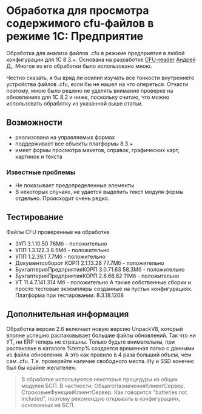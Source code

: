 # Обработка для просмотра содержимого cfu-файлов в режиме 1С: Предприятие

Обработка для анализа файлов .cfu в режиме предприятия в любой конфигурации для 1С 8.3.+. Основана на разработке [CFU-reader](https://infostart.ru/public/97194/) [Андрей Д.](https://infostart.ru/profile/128365/). Многое из его обработки было использовано мною. 

Честно сказать, я бы вряд ли осилил изучать все тонкости внутреннего устройства файлов .cfu, если бы не нашел на что опереться. Отчасти поэтому, мною было решено не уделять внимание проверке на обновлениях для 1С 8.2 и ниже, поскольку считаю, что можно использовать обработку из указанной выше статьи.

## Возможности
* реализована на управляемых формах
* поддерживает все объекты платформы 8.3.+
* имеет формы просмотра макетов, справок, графических карт, картинок и текста

### Известные проблемы
* Не показывает предопределенные элементы
* В некоторых случаях, не удается выделить текст модуля формы отдельно. Происходит очень редко.

## Тестирование

Файлы CFU проверенные на обработке
* ЗУП 3.1.10.50 76Мб - положительно
* УПП 1.3.122.3 8.5Мб - положительно
* УПП 1.2.39.1 7.7Мб - положительно
* Документооборот КОРП 2.1.13.28 77.7Мб - положительно
* БухгалтерияПредприятияКОРП 3.0.71.63 58.3Мб - положительно
* БухгалтерияПредприятияКОРП 2.6.66.82 11Мб - положительно
* УТ 11.4.7.141 314 Мб - положительно
А также собственные сборки и просто тестовые экземпляры созданные на пустых конфигурациях. 
Платформа при тестировании: 8.3.18.1208

## Дополнительная информация
Обработка версии 2.6 включает новую версию UnpackV8, который вполне успешно распаковывает большие файлы обновлений. Так что ни УТ, ни ERP теперь не страшны. Только будьте внимательны, при распаковке в каталоге %temp% создается временная папка с данными из файла обновления. А это как правило в 4 раза больший объем, чем сам .cfu. Т.е. проверяйте наличие свободного места. Ну и SSD конечно был бы крайне желателен.

>В обработке используются некоторые процедуры из общих модулей БСП. В частности: ОбщегоНазначенияКлиентСервер, СтроковыеФункцииКлиентСервер. Как говорится "batteries not included", поэтому рекомендую открывать в конфигурациях, основанных на БСП.